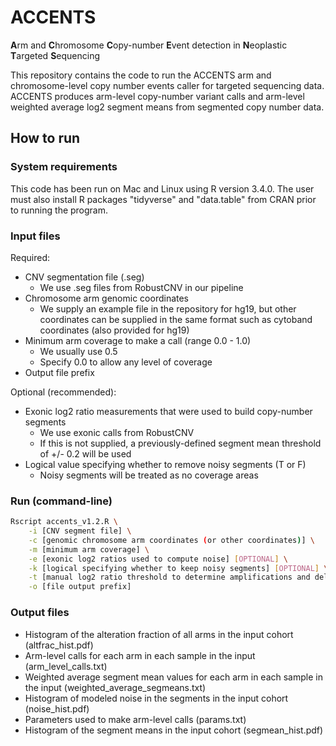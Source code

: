 # ACCENTS
**A**rm and **C**hromosome **C**opy-number **E**vent detection in **N**eoplastic **T**argeted **S**equencing

This repository contains the code to run the ACCENTS arm and chromosome-level copy number events caller for targeted sequencing data. ACCENTS produces arm-level copy-number variant calls and arm-level weighted average log2 segment means from segmented copy number data.

## How to run
### System requirements
This code has been run on Mac and Linux using R version 3.4.0. The user must also install R packages "tidyverse" and
"data.table" from CRAN prior to running the program.

### Input files

Required:
- CNV segmentation file (.seg)
	- We use .seg files from RobustCNV in our pipeline
- Chromosome arm genomic coordinates
	- We supply an example file in the repository for hg19, but other coordinates can be supplied in the same format such as cytoband coordinates (also provided for hg19)
- Minimum arm coverage to make a call (range 0.0 - 1.0)
	- We usually use 0.5
	- Specify 0.0 to allow any level of coverage
- Output file prefix

Optional (recommended):
- Exonic log2 ratio measurements that were used to build copy-number segments
	- We use exonic calls from RobustCNV
	- If this is not supplied, a previously-defined segment mean threshold of +/- 0.2 will be used
- Logical value specifying whether to remove noisy segments (T or F)
	- Noisy segments will be treated as no coverage areas

### Run (command-line)
```bash
Rscript accents_v1.2.R \
	-i [CNV segment file] \
	-c [genomic chromosome arm coordinates (or other coordinates)] \
	-m [minimum arm coverage] \
	-e [exonic log2 ratios used to compute noise] [OPTIONAL] \
	-k [logical specifying whether to keep noisy segments] [OPTIONAL] \
	-t [manual log2 ratio threshold to determine amplifications and deletions] [OPTIONAL, will overwrite noise estimate] \
	-o [file output prefix]
```

### Output files
- Histogram of the alteration fraction of all arms in the input cohort (altfrac_hist.pdf)
- Arm-level calls for each arm in each sample in the input (arm_level_calls.txt)
- Weighted average segment mean values for each arm in each sample in the input (weighted_average_segmeans.txt)
- Histogram of modeled noise in the segments in the input cohort (noise_hist.pdf)
- Parameters used to make arm-level calls (params.txt)
- Histogram of the segment means in the input cohort (segmean_hist.pdf)
